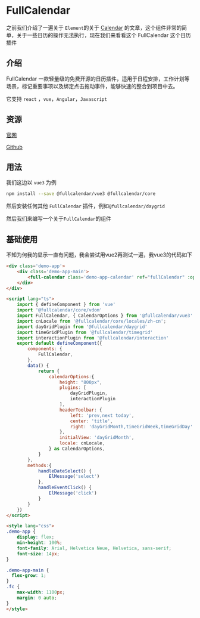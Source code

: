 # FullCalendar

之前我们介绍了一遍关于 `Element`的关于 [Calendar](../examples/calendar.md) 的文章，这个组件非常的简单，关于一些日历的操作无法执行，现在我们来看看这个 FullCalendar 这个日历插件

## 介绍

FullCalendar 一款轻量级的免费开源的日历插件，适用于日程安排，工作计划等场景，标记重要事项以及绑定点击拖动事件，能够快速的整合到项目中去。

它支持 `react` ，`vue`，`Angular`，`Javascript`

## 资源

[官网](https://fullcalendar.io/)

[Github](https://github.com/fullcalendar/fullcalendar)

## 用法

我们这边以 `vue3` 为例

```bash
npm install --save @fullcalendar/vue3 @fullcalendar/core
```

然后安装任何其他 `FullCalendar` 插件，例如`@fullcalendar/daygrid`

然后我们来编写一个关于`FullCalendar`的组件

## 基础使用

不知为何我的显示一直有问题，我会尝试用vue2再测试一遍，我vue3的代码如下

```html
<div class='demo-app'>
    <div class='demo-app-main'>
        <full-calendar class='demo-app-calendar' ref="fullCalendar" :options="calendarOptions"  />
    </div>
</div>

<script lang="ts">
    import { defineComponent } from 'vue'
    import '@fullcalendar/core/vdom'
    import FullCalendar, { CalendarOptions } from '@fullcalendar/vue3'
    import cnLocale from '@fullcalendar/core/locales/zh-cn';
    import dayGridPlugin from '@fullcalendar/daygrid'
    import timeGridPlugin from '@fullcalendar/timegrid'
    import interactionPlugin from '@fullcalendar/interaction'
    export default defineComponent({ 
        components: {
            FullCalendar,
        }, 
        data() {
            return {
                calendarOptions:{
                    height: "800px",
                    plugins: [
                        dayGridPlugin,
                        interactionPlugin
                    ],
                    headerToolbar: {
                        left: 'prev,next today',
                        center: 'title',
                        right: 'dayGridMonth,timeGridWeek,timeGridDay'
                    },
                    initialView: 'dayGridMonth',
                    locale: cnLocale, 
                } as CalendarOptions,
            }
        },  
        methods:{
            handleDateSelect() {
                ElMessage('select') 
            },
            handleEventClick() {
                ElMessage('click') 
            }
        }
    })
</script>

<style lang="css">
.demo-app {
    display: flex;
    min-height: 100%;
    font-family: Arial, Helvetica Neue, Helvetica, sans-serif;
    font-size: 14px;
}

.demo-app-main {
  flex-grow: 1;
}
.fc {
    max-width: 1100px;
    margin: 0 auto;
}
</style>
```
